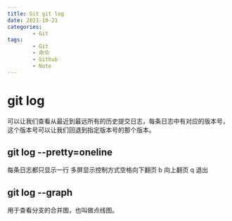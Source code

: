 ```yaml
---
title: Git git log
date: 2021-10-21
categories:
        - Git
tags:
        - Git
        - 命令
        - Github
        - Note
---
```


# git log

可以让我们查看从最近到最远所有的历史提交日志，每条日志中有对应的版本号，这个版本号可以让我们回退到指定版本号的那个版本。

## git log --pretty=oneline

每条日志都只显示一行
多屏显示控制方式空格向下翻页 b 向上翻页 q 退出

## git log --graph

用于查看分支的合并图，也叫做点线图。
